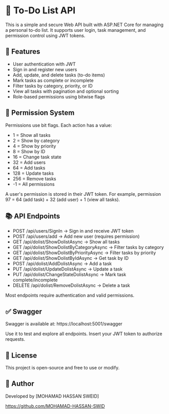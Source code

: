 # 📝 To-Do List API

This is a simple and secure Web API built with ASP.NET Core for managing a personal to-do list. It supports user login, task management, and permission control using JWT tokens.

## 🚀 Features

- User authentication with JWT
- Sign in and register new users
- Add, update, and delete tasks (to-do items)
- Mark tasks as complete or incomplete
- Filter tasks by category, priority, or ID
- View all tasks with pagination and optional sorting
- Role-based permissions using bitwise flags


## 🔐 Permission System

Permissions use bit flags. Each action has a value:
- 1 = Show all tasks  
- 2 = Show by category  
- 4 = Show by priority  
- 8 = Show by ID  
- 16 = Change task state  
- 32 = Add users  
- 64 = Add tasks  
- 128 = Update tasks  
- 256 = Remove tasks  
- -1 = All permissions

A user's permission is stored in their JWT token. For example, permission 97 = 64 (add task) + 32 (add user) + 1 (view all tasks).

## 📚 API Endpoints

- POST /api/users/SignIn → Sign in and receive JWT token  
- POST /api/users/add → Add new user (requires permission)  
- GET /api/dolist/ShowDolistAsync → Show all tasks  
- GET /api/dolist/ShowDolistByCategoryAsync → Filter tasks by category  
- GET /api/dolist/ShowDolistByPriorityAsync → Filter tasks by priority  
- GET /api/dolist/ShowDolistByIdAsync → Get task by ID  
- POST /api/dolist/AddDolistAsync → Add a task  
- PUT /api/dolist/UpdateDolistAsync → Update a task  
- PUT /api/dolist/ChangeStateDolistAsync → Mark task complete/incomplete  
- DELETE /api/dolist/RemoveDolistAsync → Delete a task

Most endpoints require authentication and valid permissions.

## ✅ Swagger

Swagger is available at:
https://localhost:5001/swagger

Use it to test and explore all endpoints. Insert your JWT token to authorize requests.

## 📜 License

This project is open-source and free to use or modify.

## 👤 Author

Developed by [MOHAMAD HASSAN SWEID]  
	
https://github.com/MOHAMAD-HASSAN-SWID
